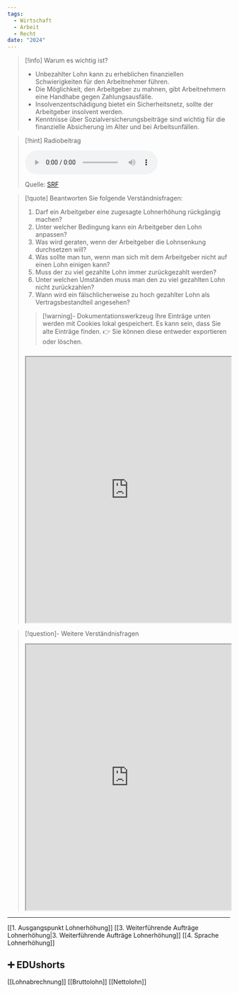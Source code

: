 ```yaml
---
tags:
  - Wirtschaft
  - Arbeit
  - Recht
date: "2024"
---
```

>[!info] Warum es wichtig ist?
>- Unbezahlter Lohn kann zu erheblichen finanziellen Schwierigkeiten für den Arbeitnehmer führen.
>- Die Möglichkeit, den Arbeitgeber zu mahnen, gibt Arbeitnehmern eine Handhabe gegen Zahlungsausfälle.
>- Insolvenzentschädigung bietet ein Sicherheitsnetz, sollte der Arbeitgeber insolvent werden.
>- Kenntnisse über Sozialversicherungsbeiträge sind wichtig für die finanzielle Absicherung im Alter und bei Arbeitsunfällen.

>[!hint] Radiobeitrag
>
><audio controls><source src="https://srfaudio-a.akamaihd.net/delivery/world/746cade0-c873-4e74-a610-ccf56f655d29.mp3"></audio>
>
>Quelle: [SRF](https://www.srf.ch/play/radio/redirect/detail/a7a9d4a9-e164-4bd9-ba62-f8bce7175cf2)

>[!quote] Beantworten Sie folgende Verständnisfragen:
>1. Darf ein Arbeitgeber eine zugesagte Lohnerhöhung rückgängig machen?
>2. Unter welcher Bedingung kann ein Arbeitgeber den Lohn anpassen?
>3. Was wird geraten, wenn der Arbeitgeber die Lohnsenkung durchsetzen will?
>4. Was sollte man tun, wenn man sich mit dem Arbeitgeber nicht auf einen Lohn einigen kann?
>5. Muss der zu viel gezahlte Lohn immer zurückgezahlt werden?
>6. Unter welchen Umständen muss man den zu viel gezahlten Lohn nicht zurückzahlen?
>7. Wann wird ein fälschlicherweise zu hoch gezahlter Lohn als Vertragsbestandteil angesehen?
>
>>[!warning]- Dokumentationswerkzeug 
>Ihre Einträge unten werden mit Cookies lokal gespeichert. Es kann sein, dass Sie alte Einträge finden. 
>👉 Sie können diese entweder exportieren oder löschen.
>#####
><iframe width="100%" height="600" src="https://app.Lumi.education/run/dw_E7K" allowfullscreen allow="geolocation *; autoplay; encrypted-media"></iframe>


>[!question]- Weitere Verständnisfragen
><iframe width="100%" height="600" src="https://app.Lumi.education/run/36WSHX" allowfullscreen allow="geolocation *; autoplay; encrypted-media"></iframe>

---
[[1. Ausgangspunkt Lohnerhöhung]]
[[3. Weiterführende Aufträge Lohnerhöhung|3. Weiterführende Aufträge Lohnerhöhung]]
[[4. Sprache Lohnerhöhung]]

## ➕ EDUshorts
[[Lohnabrechnung]]
[[Bruttolohn]]
[[Nettolohn]]